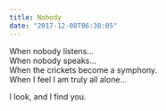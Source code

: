 ```yaml
---
title: Nobody
date: "2017-12-08T06:30:05"
---
```


When nobody listens... <br>
When nobody speaks... <br>
When the crickets become a symphony. <br>
When I feel I am truly all alone...

I look, and I find you.